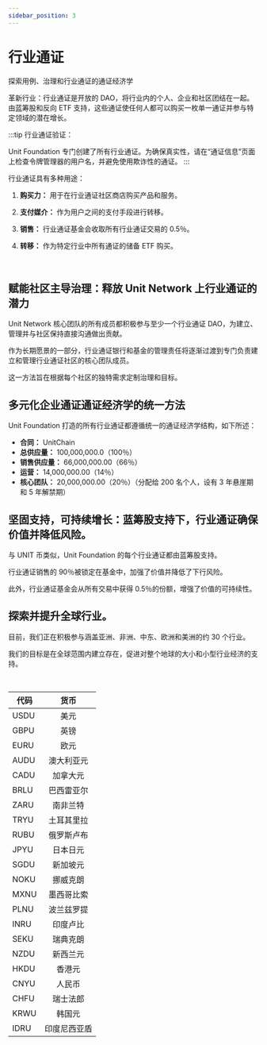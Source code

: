 ```yaml
---
sidebar_position: 3
---
```


# 行业通证

探索用例、治理和行业通证的通证经济学

革新行业：行业通证是开放的 DAO，将行业内的个人、企业和社区团结在一起。由蓝筹股和反向 ETF 支持，这些通证使任何人都可以购买一枚单一通证并参与特定领域的潜在增长。

:::tip 行业通证验证：

Unit Foundation 专门创建了所有行业通证。为确保真实性，请在“通证信息”页面上检查令牌管理器的用户名，并避免使用欺诈性的通证。
:::

行业通证具有多种用途：

1. **购买力：**
   用于在行业通证社区商店购买产品和服务。

2. **支付媒介：**
   作为用户之间的支付手段进行转移。

3. **销售：**
   行业通证基金会收取所有行业通证交易的 0.5％。

4. **转移：**
   作为特定行业中所有通证的储备 ETF 购买。

<br />

## 赋能社区主导治理：释放 Unit Network 上行业通证的潜力

Unit Network 核心团队的所有成员都积极参与至少一个行业通证 DAO，为建立、管理并与社区保持直接沟通做出贡献。

作为长期愿景的一部分，行业通证银行和基金的管理责任将逐渐过渡到专门负责建立和管理行业通证社区的核心团队成员。

这一方法旨在根据每个社区的独特需求定制治理和目标。

## 多元化企业通证通证经济学的统一方法

Unit Foundation 打造的所有行业通证都遵循统一的通证经济学结构，如下所述：

- **合同：** UnitChain
- **总供应量：** 100,000,000.0（100％）
- **销售供应量：** 66,000,000.00（66％）
- **运营：** 14,000,000.00（14％）
- **核心团队：** 20,000,000.00（20％）（分配给 200 名个人，设有 3 年悬崖期和 5 年解禁期）

## 坚固支持，可持续增长：蓝筹股支持下，行业通证确保价值并降低风险。

与 UNIT 币类似，Unit Foundation 的每个行业通证都由蓝筹股支持。

行业通证销售的 90％被锁定在基金中，加强了价值并降低了下行风险。

此外，行业通证基金会从所有交易中获得 0.5％的份额，增强了价值的可持续性。

## 探索并提升全球行业。

目前，我们正在积极参与涵盖亚洲、非洲、中东、欧洲和美洲的约 30 个行业。

我们的目标是在全球范围内建立存在，促进对整个地球的大小和小型行业经济的支持。

<br />

| 代码 |     货币     |
| ---- | :----------: |
| USDU |     美元     |
| GBPU |     英镑     |
| EURU |     欧元     |
| AUDU |  澳大利亚元  |
| CADU |   加拿大元   |
| BRLU |  巴西雷亚尔  |
| ZARU |   南非兰特   |
| TRYU |  土耳其里拉  |
| RUBU |  俄罗斯卢布  |
| JPYU |   日本日元   |
| SGDU |   新加坡元   |
| NOKU |   挪威克朗   |
| MXNU |  墨西哥比索  |
| PLNU |  波兰兹罗提  |
| INRU |   印度卢比   |
| SEKU |   瑞典克朗   |
| NZDU |   新西兰元   |
| HKDU |    香港元    |
| CNYU |    人民币    |
| CHFU |   瑞士法郎   |
| KRWU |    韩国元    |
| IDRU | 印度尼西亚盾 |

